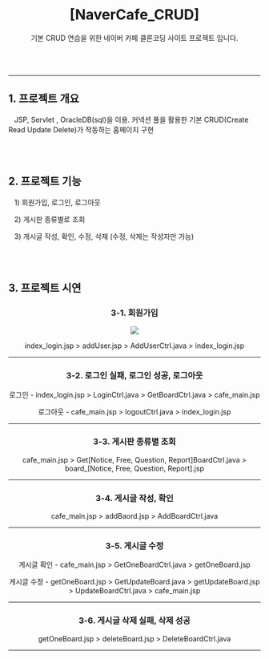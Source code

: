 <div align=center>
  <h1>[NaverCafe_CRUD]</h1>
</div>
<div align=center>
  기본 CRUD 연습을 위한 네이버 카페 클론코딩 사이트 프로젝트 입니다.
</div>
<br><br><br>
<hr>

<h2>1. 프로젝트 개요</h2>
<p>&nbsp;&nbsp;&nbsp;JSP, Servlet , OracleDB(sql)을 이용. 커넥션 풀을 활용한 기본 CRUD(Create Read Update Delete)가 작동하는 홈페이지 구현</p>
<br><br>
<h2>2. 프로젝트 기능</h2>
<p>&nbsp;&nbsp;&nbsp;1) 회원가입, 로그인, 로그아웃</p>
<p>&nbsp;&nbsp;&nbsp;2) 게시판 종류별로 조회</p>
<p>&nbsp;&nbsp;&nbsp;3) 게시글 작성, 확인, 수정, 삭제 (수정, 삭제는 작성자만 가능)</p>
<br><br>
<h2>3. 프로젝트 시연</h2>
<div align=center>
    <h3>3-1. 회원가입</h3>
    <img src="https://user-images.githubusercontent.com/111558171/209742315-b1e739d9-126e-4b1e-90e0-bbf3d84aaa1f.webm" />
    <p>index_login.jsp > addUser.jsp > AddUserCtrl.java > index_login.jsp</p>
    <hr>
    <h3>3-2. 로그인 실패, 로그인 성공, 로그아웃</h3>
    <p>로그인 - index_login.jsp > LoginCtrl.java > GetBoardCtrl.java > cafe_main.jsp</p>
    <p>로그아웃 - cafe_main.jsp > logoutCtrl.java > index_login.jsp</p>
    <hr>
    <h3>3-3. 게시판 종류별 조회</h3>
    <p>cafe_main.jsp > Get[Notice, Free, Question, Report]BoardCtrl.java > board_[Notice, Free, Question, Report].jsp</p>
    <hr>
    <h3>3-4. 게시글 작성, 확인</h3>
    <p>cafe_main.jsp > addBaord.jsp > AddBoardCtrl.java</p>
    <hr>
    <h3>3-5. 게시글 수정</h3>
    <p>게시글 확인 - cafe_main.jsp > GetOneBoardCtrl.java > getOneBoard.jsp</p>
    <p>게시글 수정 - getOneBoard.jsp > GetUpdateBoard.java > getUpdateBoard.jsp > UpdateBoardCtrl.java > cafe_main.jsp</p>
    <hr>
    <h3>3-6. 게시글 삭제 실패, 삭제 성공</h3>
    <p>getOneBoard.jsp > deleteBoard.jsp > DeleteBoardCtrl.java</p>
    <hr>
</div>

